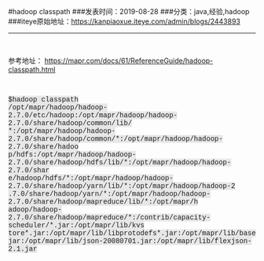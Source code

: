 #hadoop classpath
###发表时间：2019-08-28
###分类：java,经验,hadoop
###iteye原始地址：<a href="https://kanpiaoxue.iteye.com/admin/blogs/2443893" target="_blank">https://kanpiaoxue.iteye.com/admin/blogs/2443893</a>

---

<div class="iteye-blog-content-contain" style="font-size: 14px;"> 
 <p>&nbsp;</p> 
 <p>参考地址：&nbsp;<a href="https://mapr.com/docs/61/ReferenceGuide/hadoop-classpath.html">https://mapr.com/docs/61/ReferenceGuide/hadoop-classpath.html</a></p> 
 <p>&nbsp;</p> 
 <pre class="pre codeblock"><code style="font-family: SFMono-Regular, Menlo, Monaco, Consolas, 'Liberation Mono', 'Courier New', monospace; font-size: inherit; color: inherit; background-color: #e7e7e7;">$hadoop classpath
/opt/mapr/hadoop/hadoop-2.7.0/etc/hadoop:/opt/mapr/hadoop/hadoop-2.7.0/share/hadoop/common/lib/
*:/opt/mapr/hadoop/hadoop-2.7.0/share/hadoop/common/*:/opt/mapr/hadoop/hadoop-2.7.0/share/hadoo
p/hdfs:/opt/mapr/hadoop/hadoop-2.7.0/share/hadoop/hdfs/lib/*:/opt/mapr/hadoop/hadoop-2.7.0/shar
e/hadoop/hdfs/*:/opt/mapr/hadoop/hadoop-2.7.0/share/hadoop/yarn/lib/*:/opt/mapr/hadoop/hadoop-2
.7.0/share/hadoop/yarn/*:/opt/mapr/hadoop/hadoop-2.7.0/share/hadoop/mapreduce/lib/*:/opt/mapr/h
adoop/hadoop-2.7.0/share/hadoop/mapreduce/*:/contrib/capacity-scheduler/*.jar:/opt/mapr/lib/kvs
tore*.jar:/opt/mapr/lib/libprotodefs*.jar:/opt/mapr/lib/baseutils*.jar:/opt/mapr/lib/maprutil*.
jar:/opt/mapr/lib/json-20080701.jar:/opt/mapr/lib/flexjson-2.1.jar</code></pre> 
 <p>&nbsp;</p> 
</div>